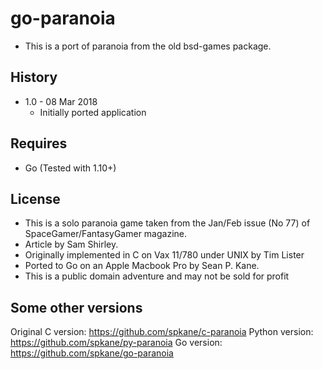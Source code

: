 # go-paranoia

* This is a port of paranoia from the old bsd-games package.

## History

* 1.0 - 08 Mar 2018
   * Initially ported application

## Requires

* Go (Tested with 1.10+)

## License
* This is a solo paranoia game taken from the Jan/Feb issue (No 77) of SpaceGamer/FantasyGamer magazine.
* Article by Sam Shirley.
* Originally implemented in C on Vax 11/780 under UNIX by Tim Lister
* Ported to Go on an Apple Macbook Pro by Sean P. Kane.
* This is a public domain adventure and may not be sold for profit

## Some other versions
Original C version: https://github.com/spkane/c-paranoia
Python version: https://github.com/spkane/py-paranoia
Go version: https://github.com/spkane/go-paranoia
